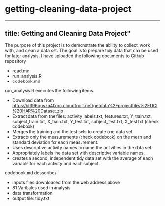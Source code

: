 # getting-cleaning-data-project
---
title: Getting and Cleaning Data Project"
---

The purpose of this project is to demonstrate the ability to collect, work with, and clean a data set. The goal is to prepare tidy data that can be used for later analysis. I have uploaded the following documents to Github repository

* read.me
* run_analysis.R
* codebook.md

run_analysis.R executes the following items.

* Download data from https://d396qusza40orc.cloudfront.net/getdata%2Fprojectfiles%2FUCI%20HAR%20Dataset.zip
* Extract data from the files: activity_labels.txt, features.txt, Y_train.txt, subject_train.txt, X_train.txt, Y_test.txt, subject_test.txt, X_test.txt (check codebook)
* Merges the training and the test sets to create one data set.
* Extracts only the measurements (check codebook) on the mean and standard deviation for each measurement.
* Uses descriptive activity names to name the activities in the data set
* Appropriately labels the data set with descriptive variable names.
* creates a second, independent tidy data set with the average of each variable for each activity and each subject.

codebook.md desscribes

* inputs files downloaded from the web address above
* 81 Varibales used in analysis
* data transformation
* output file: tidy.txt
